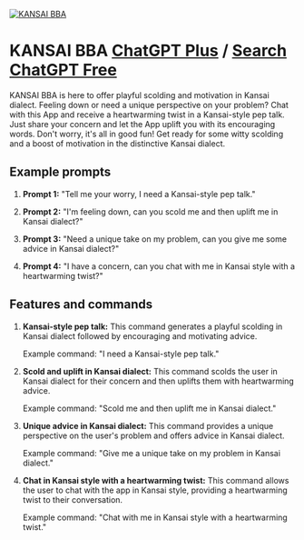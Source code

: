 
[![KANSAI BBA](https://files.oaiusercontent.com/file-7RXjq3RFRUkorRirA773L5bo?se=2123-10-17T12%3A39%3A05Z&sp=r&sv=2021-08-06&sr=b&rscc=max-age%3D31536000%2C%20immutable&rscd=attachment%3B%20filename%3D0058494b-2700-41aa-8324-8ef658d174fb.png&sig=SCes0qqMwSPm8XwpMnVH7hx1IMFreLnvtDG9kUPIs%2BA%3D)](https://chat.openai.com/g/g-K1OQpBcJw-kansai-bba)

# KANSAI BBA [ChatGPT Plus](https://chat.openai.com/g/g-K1OQpBcJw-kansai-bba) / [Search ChatGPT Free](https://gptcall.net/index.html#/?search=KANSAI%20BBA)

KANSAI BBA is here to offer playful scolding and motivation in Kansai dialect. Feeling down or need a unique perspective on your problem? Chat with this App and receive a heartwarming twist in a Kansai-style pep talk. Just share your concern and let the App uplift you with its encouraging words. Don't worry, it's all in good fun! Get ready for some witty scolding and a boost of motivation in the distinctive Kansai dialect.

## Example prompts

1. **Prompt 1:** "Tell me your worry, I need a Kansai-style pep talk."

2. **Prompt 2:** "I'm feeling down, can you scold me and then uplift me in Kansai dialect?"

3. **Prompt 3:** "Need a unique take on my problem, can you give me some advice in Kansai dialect?"

4. **Prompt 4:** "I have a concern, can you chat with me in Kansai style with a heartwarming twist?"

## Features and commands

1. **Kansai-style pep talk:** This command generates a playful scolding in Kansai dialect followed by encouraging and motivating advice.
   
    Example command: "I need a Kansai-style pep talk."
   
2. **Scold and uplift in Kansai dialect:** This command scolds the user in Kansai dialect for their concern and then uplifts them with heartwarming advice.
   
    Example command: "Scold me and then uplift me in Kansai dialect."
   
3. **Unique advice in Kansai dialect:** This command provides a unique perspective on the user's problem and offers advice in Kansai dialect.
   
    Example command: "Give me a unique take on my problem in Kansai dialect."
   
4. **Chat in Kansai style with a heartwarming twist:** This command allows the user to chat with the app in Kansai style, providing a heartwarming twist to their conversation.
   
    Example command: "Chat with me in Kansai style with a heartwarming twist."


